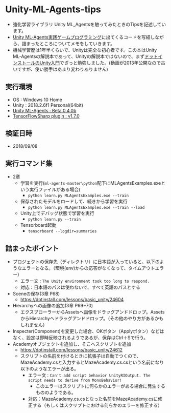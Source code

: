 # Unity-ML-Agents-tips
* 強化学習ライブラリ Unity ML_Agentsを触ってみたときのTipsを記述しています。
* [Unity ML-Agents実践ゲームプログラミング](https://www.borndigital.co.jp/book/6702.html)に出てくるコードを写経しながら、詰まったところについてメモをしていきます。
* 機械学習歴は1年半くらいで、Unityは完全な初心者です。この本はUnity ML-Agentsの解説本であって、Unityの解説本ではないので、まず[ドットインストールのUnity入門](https://dotinstall.com/lessons/basic_unity)でざっと勉強しました。(動画が2013年公開なので古いですが、使い勝手はあまり変わりありません)

## 実行環境
* OS : Windows 10 Home
* Unity : 2018.2.6f1 Personal(64bit)
* [Unity ML-Agents : Beta 0.4.0b](https://github.com/Unity-Technologies/ml-agents/releases)
* [TensorFlowSharp plugin : v1.7.0](https://github.com/migueldeicaza/TensorFlowSharp/releases)
## 検証日時
* 2018/09/08
## 実行コマンド集
* 2章
  * 学習を実行(`ml-agents-master\python`配下にMLAgentsExamples.exeという実行ファイルがある場合)
    * `python learn.py MLAgentsExamples.exe --train`
  * 保存されたモデルをロードして、続きから学習を実行
    * `python learn.py MLAgentsExamples.exe --train --load`
  * Unity上でデバッグ状態で学習を実行
    * `python learn.py --train`
  * Tensorboard起動
    * `tensorboard --logdir=summaries`
## 詰まったポイント
* プロジェクトの保存先（ディレクトリ）に日本語が入っていると、以下のようなエラーとなる。（環境(env)からの応答がなくなって、タイムアウトエラー）
  * エラー文 : `The Unity environment took too long to respond.`
  * 対応：日本語のパスは使わないで、すべて英語のパスとする
* Sceneの保存(3章 P68)
  * https://dotinstall.com/lessons/basic_unity/24604
* Hierarchyへの画像の追加(3章 P69~70)
  * エクスプローラーからAssetsへ画像をドラッグアンドドロップ。AssetsからHierarchyへドラッグアンドドロップ。（その他のやり方があるかもしれません）
* Inspecter(Component)を変更した場合、OKボタン（Applyボタン）などはなく、設定は即時反映されるようであるが、保存はCtrl＋Sで行う。
* Academyオブジェクトを追加し、そこへスクリプトを追加
  * https://dotinstall.com/lessons/basic_unity/24612
  * スクリプトの名前を付けるときに拡張子は自動でつくので、MazeAcademy.csと入力するとMazeAcademy.cs.csという名前になり以下のようなエラーが出る。
    * エラー文 : `Can't add script behavior UnityRIOutput. The script needs to derive from MonoBehavior!`
      * このエラーはスクリプトに何らかのエラーがある場合に発生するもののようである。
    * 対応：MazeAcademy.cs.csとなった名前をMazeAcademy.csに修正する（もしくはスクリプトにおける何らかのエラーを修正する）

